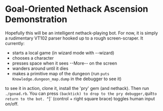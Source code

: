 Goal-Oriented Nethack Ascension Demonstration
===

Hopefully this will be an intelligent nethack-playing bot. For now, it is
simply a rudimentary VT102 parser hooked up to a rough screen-scraper. It
currently:

 - starts a local game (in wizard mode with --wizard)
 - chooses a character
 - presses space when it sees --More-- on the screen
 - wanders around until it dies
 - makes a primitive map of the dungeon (run `puts Knowledge.dungeon_map.dump`
   in the debugger to see it)

to see it in action, clone it, install the 'pry' gem (and nethack). Then run
`./gonad.rb`. You can press ` (backtick) to drop to the pry debugger, `quit` to
return to the bot.  `^]` (control + right square brace) toggles human input
on/off.
